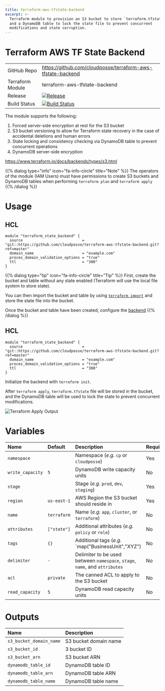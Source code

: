 ```yaml
---
title: terraform-aws-tfstate-backend
excerpt: >-
  Terraform module to provision an S3 bucket to store `terraform.tfstate` file
  and a DynamoDB table to lock the state file to prevent concurrent
  modifications and state corruption.
---
```


# Terraform AWS TF State Backend

|                  |                                                                                                                                                                        |
|:-----------------|:-----------------------------------------------------------------------------------------------------------------------------------------------------------------------|
| GitHub Repo      | <https://github.com/cloudposse/terraform-aws-tfstate-backend>                                                                                                          |
| Terraform Module | terraform-aws-tfstate-backend                                                                                                                                          |
| Release          | [![Release](https://img.shields.io/github/release/cloudposse/terraform-aws-tfstate-backend.svg)](https://github.com/cloudposse/terraform-aws-tfstate-backend/releases) |
| Build Status     | [![Build Status](https://travis-ci.org/cloudposse/terraform-aws-tfstate-backend.svg?branch=master)](https://travis-ci.org/cloudposse/terraform-aws-tfstate-backend)    |

The module supports the following:

1. Forced server-side encryption at rest for the S3 bucket
2. S3 bucket versioning to allow for Terraform state recovery in the case of accidental deletions and human errors
3. State locking and consistency checking via DynamoDB table to prevent concurrent operations
4. DynamoDB server-side encryption

<https://www.terraform.io/docs/backends/types/s3.html>

{{% dialog type="info" icon="fa-info-circle" title="Note" %}}
The operators of the module (IAM Users) must have permissions to create S3 buckets and DynamoDB tables when performing `terraform plan` and `terraform apply`
{{% /dialog %}}

# Usage

## HCL

```hcl
module "terraform_state_backend" {
  source                           = "git::https://github.com/cloudposse/terraform-aws-tfstate-backend.git?ref=master"
  domain_name                      = "example.com"
  proces_domain_validation_options = "true"
  ttl                              = "300"
}
```

{{% dialog type="tip" icon="fa-info-circle" title="Tip" %}}
First, create the bucket and table without any state enabled (Terraform will use the local file system to store state).

You can then import the bucket and table by using [`terraform import`](https://www.terraform.io/docs/import/index.html) and store the state file into the bucket.

Once the bucket and table have been created, configure the [backend](https://www.terraform.io/docs/backends/types/s3.html)
{{% /dialog %}}


## HCL

```hcl
module "terraform_state_backend" {
  source                           = "git::https://github.com/cloudposse/terraform-aws-tfstate-backend.git?ref=master"
  domain_name                      = "example.com"
  proces_domain_validation_options = "true"
  ttl                              = "300"
}
```

Initialize the backend with `terraform init`.

After `terraform apply`, `terraform.tfstate` file will be stored in the bucket, and the DynamoDB table will be used to lock the state to prevent concurrent modifications.

![Terraform Apply Output](/assets/f5a8966-s3-bucket-with-terraform-state.png)

# Variables

| Name             | Default     | Description                                                                 | Required |
|:-----------------|:------------|:----------------------------------------------------------------------------|:---------|
| `namespace`      |             | Namespace (_e.g._ `cp` or `cloudposse`)                                     | Yes      |
| `write_capacity` | `5`         | DynamoDB write capacity units                                               | No       |
| `stage`          |             | Stage (_e.g._ `prod`, `dev`, `staging`)                                     | Yes      |
| `region`         | `us-east-1` | AWS Region the S3 bucket should reside in                                   | Yes      |
| `name`           | `terraform` | Name (_e.g._ `app`, `cluster`, or `terraform`)                              | No       |
| `attributes`     | `["state"]` | Additional attributes (_e.g._ `policy` or `role`)                           | No       |
| `tags`           | `{}`        | Additional tags (_e.g._ `map("BusinessUnit","XYZ")                          | No       |
| `delimiter`      | `-`         | Delimiter to be used between `namespace`, `stage`, `name`, and `attributes` | No       |
| `acl`            | `private`   | The canned ACL to apply to the S3 bucket                                    | No       |
| `read_capacity`  | `5`         | DynamoDB read capacity units                                                | No       |

# Outputs

| Name                    | Description           |
|:------------------------|:----------------------|
| `s3_bucket_domain_name` | S3 bucket domain name |
| `s3_bucket_id`          | 3 bucket ID           |
| `s3_bucket_arn`         | S3 bucket ARN         |
| `dynamodb_table_id`     | DynamoDB table ID     |
| `dynamodb_table_arn`    | DynamoDB table ARN    |
| `dynamodb_table_name`   | DynamoDB table name   |
